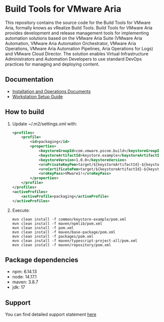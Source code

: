 # Build Tools for VMware Aria
This repository contains the source code for the Build Tools for VMware Aria, formally knows as vRealize Build Tools.
Build Tools for VMware Aria provides development and release management tools for implementing automation solutions based on the VMware Aria Suite (VMware Aria Automation, VMware Aria Automation Orchestrator, VMware Aria Operations, VMware Aria Automation Pipelines, Aria Operations for Logs) and VMware Cloud Director. The solution enables Virtual Infrastructure Administrators and Automation Developers to use standard DevOps practices for managing and deploying content.


## Documentation
- [Installation and Operations Documents](docs/archive/doc/markdown)
- [Workstation Setup Guide](docs/archive/doc/markdown/setup-workstation.md)

## How to build
1. Update ~/.m2/settings.xml with:
    ```xml
    <profiles>
        <profile>
            <id>packaging</id>
            <properties>
                <keystoreGroupId>com.vmware.pscoe.build</keystoreGroupId>
                <keystoreArtifactId>keystore.example</keystoreArtifactId>
                <keystoreVersion>1.0.0</keystoreVersion>
                <vroPrivateKeyPem>target/${keystoreArtifactId}-${keystoreVersion}/private_key.pem</vroPrivateKeyPem>
                <vroCertificatePem>target/${keystoreArtifactId}-${keystoreVersion}/cert.pem</vroCertificatePem>
                <vroKeyPass>VMware1!</vroKeyPass>
            </properties>
        </profile>
    </profiles>
    <activeProfiles>
        <activeProfile>packaging</activeProfile>
    </activeProfiles>
    ```
2. Execute:
    ```shell
    mvn clean install -f common/keystore-example/pom.xml
    mvn clean install -f maven/npmlib/pom.xml
    mvn clean install -f pom.xml
    mvn clean install -f maven/base-package/pom.xml
    mvn clean install -f packages/pom.xml
    mvn clean install -f maven/typescript-project-all/pom.xml
    mvn clean install -f maven/repository/pom.xml
    ```

## Package dependencies
- npm: 6.14.13
- node: 14.17.1
- maven: 3.8.7
- jdk: 17

## Support

You can find detailed support statement [here](./SUPPORT.md)
